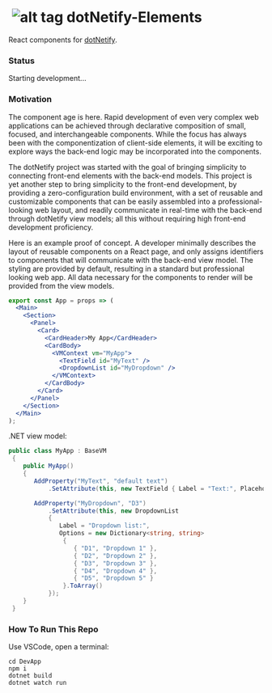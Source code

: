 # &nbsp;![alt tag](http://dotnetify.net/content/images/greendot.png) dotNetify-Elements

React components for [dotNetify](http://dotnetify.net/react). 

### Status
Starting development...

### Motivation

The component age is here.  Rapid development of even very complex web applications can be achieved through declarative composition of 
small, focused, and interchangeable components.  While the focus has always been with the componentization of client-side elements, 
it will be exciting to explore ways the back-end logic may be incorporated into the components.  

The dotNetify project was started with the goal of bringing simplicity to connecting front-end elements with the back-end models.
This project is yet another step to bring simplicity to the front-end development, by providing a zero-configuration build environment,
with a set of reusable and customizable components that can be easily assembled into a professional-looking web layout, and readily 
communicate in real-time with the back-end through dotNetify view models; all this without requiring high front-end development proficiency.

Here is an example proof of concept.  A developer minimally describes the layout of reusable components on a React page, and only assigns identifiers to components that will communicate with the back-end view model.  The styling are provided by default, resulting in a standard but professional looking web app.  All data necessary for the components to render will be provided from the view models.

```jsx
export const App = props => (
  <Main>
    <Section>
      <Panel>
        <Card>
          <CardHeader>My App</CardHeader>
          <CardBody>
            <VMContext vm="MyApp">
              <TextField id="MyText" />
              <DropdownList id="MyDropdown" />
            </VMContext>
          </CardBody>
        </Card>
      </Panel>
    </Section>
  </Main>
);
```

.NET view model:
```c#
public class MyApp : BaseVM
 {
    public MyApp()
    {
       AddProperty("MyText", "default text")
           .SetAttribute(this, new TextField { Label = "Text:", Placeholder = "Enter text" });

       AddProperty("MyDropdown", "D3")
           .SetAttribute(this, new DropdownList
           {
              Label = "Dropdown list:",
              Options = new Dictionary<string, string>
               {
                  { "D1", "Dropdown 1" },
                  { "D2", "Dropdown 2" },
                  { "D3", "Dropdown 3" },
                  { "D4", "Dropdown 4" },
                  { "D5", "Dropdown 5" }
               }.ToArray()
           });
    }
 }
```

### How To Run This Repo

Use VSCode, open a terminal:

```
cd DevApp
npm i 
dotnet build
dotnet watch run
```

